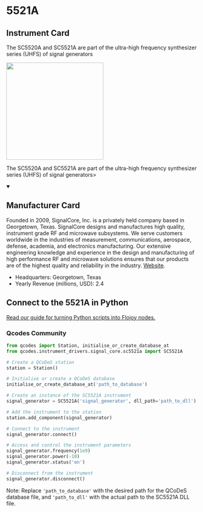 
# 5521A

## Instrument Card

<div className="flex">

<div>

The SC5520A and SC5521A are part of the ultra-high frequency synthesizer series (UHFS) of signal generators

</div>

<img width="256" src="https://v5.airtableusercontent.com/v1/19/19/1691539200000/HmvA5Xa76BrRZ3ZLxmLtEw/3sMEzRTN2ADHWpxp_MQymDV43N7eZI4CnG82rV8lqn74PI2vZCVY0NjsjlrW-P_f1JUYjgmH-EQhVVnnR8aaufv5nr-9HJUJFr1bn8cvPfI/wN821GxHnp6xDqV4cdtLL4QGnkwt5a3Ix9uSIHT5iS4"/>

</div>

The SC5520A and SC5521A are part of the ultra-high frequency synthesizer series (UHFS) of signal generators>

<details open>
<summary><h2>Manufacturer Card</h2></summary>

Founded in 2009, SignalCore, Inc. is a privately held company based in Georgetown, Texas. SignalCore designs and manufactures high quality, instrument grade RF and microwave subsystems. We serve customers worldwide in the industries of measurement, communications, aerospace, defense, academia, and electronics manufacturing. Our extensive engineering knowledge and experience in the design and manufacturing of high performance RF and microwave solutions ensures that our products are of the highest quality and reliability in the industry. <a href="https://www.signalcore.com/">Website</a>.

<ul>
  <li>Headquarters: Georgetown, Texas</li>
  <li>Yearly Revenue (millions, USD): 2.4</li>
</ul>
</details>

## Connect to the 5521A in Python

[Read our guide for turning Python scripts into Flojoy nodes.](https://docs.flojoy.ai/custom-nodes/creating-custom-node/)


### Qcodes Community

```python
from qcodes import Station, initialise_or_create_database_at
from qcodes.instrument_drivers.signal_core.sc5521a import SC5521A

# Create a QCoDeS station
station = Station()

# Initialise or create a QCoDeS database
initialise_or_create_database_at('path_to_database')

# Create an instance of the SC5521A instrument
signal_generator = SC5521A('signal_generator', dll_path='path_to_dll')

# Add the instrument to the station
station.add_component(signal_generator)

# Connect to the instrument
signal_generator.connect()

# Access and control the instrument parameters
signal_generator.frequency(1e9)
signal_generator.power(-10)
signal_generator.status('on')

# Disconnect from the instrument
signal_generator.disconnect()
```
Note: Replace `'path_to_database'` with the desired path for the QCoDeS database file, and `'path_to_dll'` with the actual path to the SC5521A DLL file.


